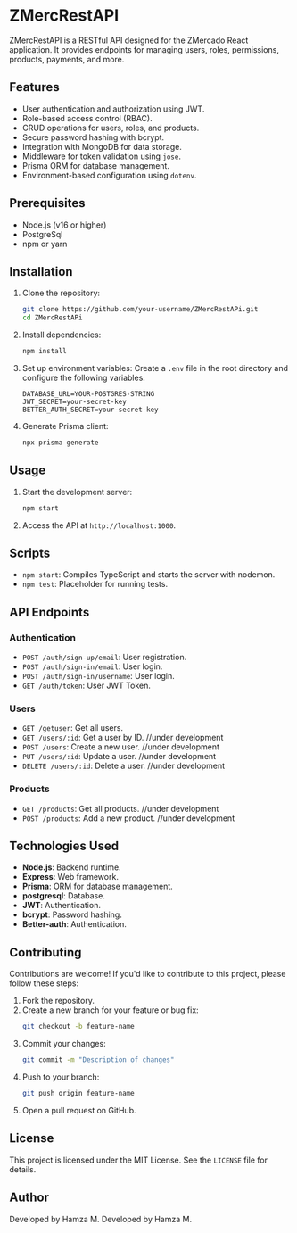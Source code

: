 # ZMercRestAPI

ZMercRestAPI is a RESTful API designed for the ZMercado React application. It provides endpoints for managing users, roles, permissions, products, payments, and more.

## Features

- User authentication and authorization using JWT.
- Role-based access control (RBAC).
- CRUD operations for users, roles, and products.
- Secure password hashing with bcrypt.
- Integration with MongoDB for data storage.
- Middleware for token validation using `jose`.
- Prisma ORM for database management.
- Environment-based configuration using `dotenv`.

## Prerequisites

- Node.js (v16 or higher)
- PostgreSql
- npm or yarn

## Installation

1. Clone the repository:
    ```bash
    git clone https://github.com/your-username/ZMercRestAPi.git
    cd ZMercRestAPi
    ```

2. Install dependencies:
    ```bash
    npm install
    ```

3. Set up environment variables:
    Create a `.env` file in the root directory and configure the following variables:
    ```env
    DATABASE_URL=YOUR-POSTGRES-STRING
    JWT_SECRET=your-secret-key
    BETTER_AUTH_SECRET=your-secret-key
    ```

4. Generate Prisma client:
    ```bash
    npx prisma generate
    ```

## Usage

1. Start the development server:
    ```bash
    npm start
    ```

2. Access the API at `http://localhost:1000`.

## Scripts

- `npm start`: Compiles TypeScript and starts the server with nodemon.
- `npm test`: Placeholder for running tests.

## API Endpoints

### Authentication
- `POST /auth/sign-up/email`: User registration.
- `POST /auth/sign-in/email`: User login.
- `POST /auth/sign-in/username`: User login.
- `GET /auth/token`: User JWT Token.

### Users
- `GET /getuser`: Get all users.    
- `GET /users/:id`: Get a user by ID. //under development
- `POST /users`: Create a new user. //under development
- `PUT /users/:id`: Update a user. //under development
- `DELETE /users/:id`: Delete a user. //under development

### Products
- `GET /products`: Get all products. //under development
- `POST /products`: Add a new product. //under development

## Technologies Used

- **Node.js**: Backend runtime.
- **Express**: Web framework.
- **Prisma**: ORM for database management.
- **postgresql**: Database.
- **JWT**: Authentication.
- **bcrypt**: Password hashing.
- **Better-auth**: Authentication.


## Contributing

Contributions are welcome! If you'd like to contribute to this project, please follow these steps:

1. Fork the repository.
2. Create a new branch for your feature or bug fix:
    ```bash
    git checkout -b feature-name
    ```
3. Commit your changes:
    ```bash
    git commit -m "Description of changes"
    ```
4. Push to your branch:
    ```bash
    git push origin feature-name
    ```
5. Open a pull request on GitHub.

## License

This project is licensed under the MIT License. See the `LICENSE` file for details.

## Author

Developed by Hamza M.
Developed by Hamza M.  